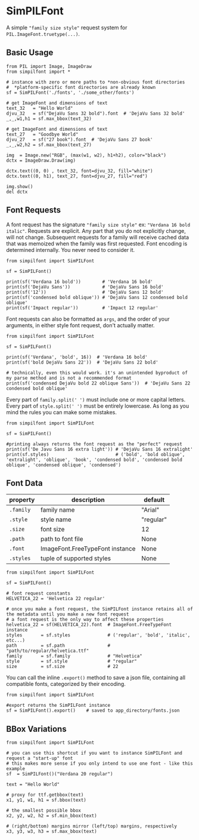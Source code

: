 # SimPILFont

A simple `"family size style"` request system for `PIL.ImageFont.truetype(...)`. 

## Basic Usage
```python3
from PIL import Image, ImageDraw
from simpilfont import *

# instance with zero or more paths to *non-obvious font directories
#  *platform-specific font directories are already known
sf = SimPILFont('./fonts', './some_other/fonts')

# get ImageFont and dimensions of text
text_32   = "Hello World"
djvu_32   = sf("DejaVu Sans 32 bold").font  # 'DejaVu Sans 32 bold'
_,_,w1,h1 = sf.max_bbox(text_32)

# get ImageFont and dimensions of text
text_27   = "Goodbye World"
djvu_27   = sf("27 book").font  # 'DejaVu Sans 27 book'
_,_,w2,h2 = sf.max_bbox(text_27)

img  = Image.new("RGB", (max(w1, w2), h1+h2), color="black")
dctx = ImageDraw.Draw(img)

dctx.text((0, 0) , text_32, font=djvu_32, fill="white")
dctx.text((0, h1), text_27, font=djvu_27, fill="red")

img.show()
del dctx
```

## Font Requests

A font request has the signature `"family size style"` ex: `"Verdana 16 bold italic"`. Requests are explicit. Any part that you do not explicitly change, will not change. Subsequent requests for a family will receive cached data that was memoized when the family was first requested. Font encoding is determined internally. You never need to consider it.

```python3
from simpilfont import SimPILFont

sf = SimPILFont()

print(sf('Verdana 16 bold'))        # 'Verdana 16 bold'
print(sf('DejaVu Sans'))            # 'DejaVu Sans 16 bold'
print(sf('12'))                     # 'DejaVu Sans 12 bold'
print(sf('condensed bold oblique')) # 'DejaVu Sans 12 condensed bold oblique'
print(sf('Impact regular'))         # 'Impact 12 regular'
```

Font requests can also be formatted as `args`, and the order of your arguments, in either style font request, don't actually matter.

```python3
from simpilfont import SimPILFont

sf = SimPILFont()

print(sf('Verdana', 'bold', 16))  # 'Verdana 16 bold'
print(sf('bold DejaVu Sans 22'))  # 'DejaVu Sans 22 bold'

# technically, even this would work. it's an unintended byproduct of my parse method and is not a recommended format 
print(sf('condensed DejaVu bold 22 oblique Sans'))  # 'DejaVu Sans 22 condensed bold oblique'
```

Every part of `family.split(' ')` must include one or more capital letters. Every part of `style.split(' ')` must be entirely lowercase. As long as you mind the rules you can make some mistakes.

```python3
from simpilfont import SimPILFont

sf = SimPILFont()

#printing always returns the font request as the "perfect" request 
print(sf('De Javu Sans 16 extra light')) # 'DejaVu Sans 16 extralight'
print(sf.styles)                         # ('bold', 'bold oblique', 'extralight', 'oblique', 'book', 'condensed bold', 'condensed bold oblique', 'condensed oblique', 'condensed')
```

## Font Data

| property| description                    | default    |
|---------|--------------------------------|------------|
|`.family`| family name                    | "Arial"    |
|`.style` | style name                     | "regular"  |
|`.size`  | font size                      | 12         |
|`.path`  | path to font file              | None       |
|`.font`  | ImageFont.FreeTypeFont instance| None       |
|`.styles`| tuple of supported styles      | None       |

```python3
from simpilfont import SimPILFont

sf = SimPILFont()

# font request constants
HELVETICA_22 = 'Helvetica 22 regular'

# once you make a font request, the SimPILFont instance retains all of the metadata until you make a new font request
# a font request is the only way to affect these properties
helvetica_22 = sf(HELVETICA_22).font  # ImageFont.FreeTypeFont instance
styles       = sf.styles              # ('regular', 'bold', 'italic', etc...)
path         = sf.path                # "path/to/regular/helvetica.ttf"
family       = sf.family              # "Helvetica"
style        = sf.style               # "regular"
size         = sf.size                # 22
```

You can call the inline `.export()` method to save a json file, containing all compatible fonts, categorized by their encoding.

```python3
from simpilfont import SimPILFont

#export returns the SimPILFont instance
sf = SimPILFont().export()    # saved to app_directory/fonts.json
```

## BBox Variations
```python3
from simpilfont import SimPILFont

# you can use this shortcut if you want to instance SimPILFont and request a "start-up" font
# this makes more sense if you only intend to use one font - like this example
sf  = SimPILFont()("Verdana 20 regular")

text = "Hello World"

# proxy for ttf.getbbox(text)
x1, y1, w1, h1 = sf.bbox(text)

# the smallest possible bbox
x2, y2, w2, h2 = sf.min_bbox(text)

# (right/bottom) margins mirror (left/top) margins, respectively
x3, y3, w3, h3 = sf.max_bbox(text)
```

